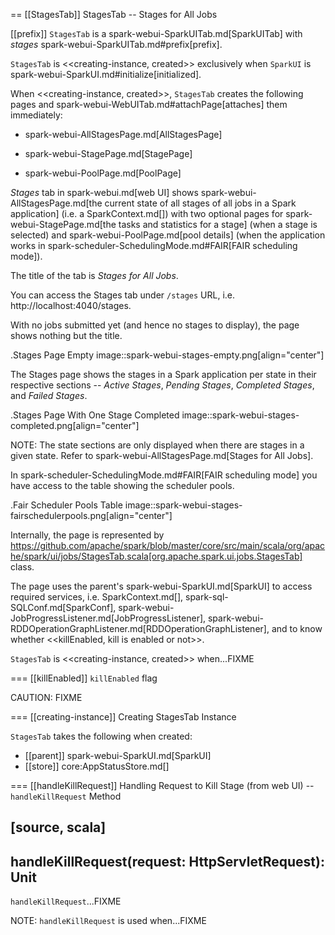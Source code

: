 == [[StagesTab]] StagesTab -- Stages for All Jobs

[[prefix]]
`StagesTab` is a spark-webui-SparkUITab.md[SparkUITab] with *stages* spark-webui-SparkUITab.md#prefix[prefix].

`StagesTab` is <<creating-instance, created>> exclusively when `SparkUI` is spark-webui-SparkUI.md#initialize[initialized].

When <<creating-instance, created>>, `StagesTab` creates the following pages and spark-webui-WebUITab.md#attachPage[attaches] them immediately:

* spark-webui-AllStagesPage.md[AllStagesPage]

* spark-webui-StagePage.md[StagePage]

* spark-webui-PoolPage.md[PoolPage]

*Stages* tab in spark-webui.md[web UI] shows spark-webui-AllStagesPage.md[the current state of all stages of all jobs in a Spark application] (i.e. a SparkContext.md[]) with two optional pages for spark-webui-StagePage.md[the tasks and statistics for a stage] (when a stage is selected) and spark-webui-PoolPage.md[pool details] (when the application works in spark-scheduler-SchedulingMode.md#FAIR[FAIR scheduling mode]).

The title of the tab is *Stages for All Jobs*.

You can access the Stages tab under `/stages` URL, i.e. http://localhost:4040/stages.

With no jobs submitted yet (and hence no stages to display), the page shows nothing but the title.

.Stages Page Empty
image::spark-webui-stages-empty.png[align="center"]

The Stages page shows the stages in a Spark application per state in their respective sections -- *Active Stages*, *Pending Stages*, *Completed Stages*, and *Failed Stages*.

.Stages Page With One Stage Completed
image::spark-webui-stages-completed.png[align="center"]

NOTE: The state sections are only displayed when there are stages in a given state. Refer to spark-webui-AllStagesPage.md[Stages for All Jobs].

In spark-scheduler-SchedulingMode.md#FAIR[FAIR scheduling mode] you have access to the table showing the scheduler pools.

.Fair Scheduler Pools Table
image::spark-webui-stages-fairschedulerpools.png[align="center"]

Internally, the page is represented by https://github.com/apache/spark/blob/master/core/src/main/scala/org/apache/spark/ui/jobs/StagesTab.scala[org.apache.spark.ui.jobs.StagesTab] class.

The page uses the parent's spark-webui-SparkUI.md[SparkUI] to access required services, i.e. SparkContext.md[], spark-sql-SQLConf.md[SparkConf], spark-webui-JobProgressListener.md[JobProgressListener], spark-webui-RDDOperationGraphListener.md[RDDOperationGraphListener], and to know whether <<killEnabled, kill is enabled or not>>.

`StagesTab` is <<creating-instance, created>> when...FIXME

=== [[killEnabled]] `killEnabled` flag

CAUTION: FIXME

=== [[creating-instance]] Creating StagesTab Instance

`StagesTab` takes the following when created:

* [[parent]] spark-webui-SparkUI.md[SparkUI]
* [[store]] core:AppStatusStore.md[]

=== [[handleKillRequest]] Handling Request to Kill Stage (from web UI) -- `handleKillRequest` Method

[source, scala]
----
handleKillRequest(request: HttpServletRequest): Unit
----

`handleKillRequest`...FIXME

NOTE: `handleKillRequest` is used when...FIXME
